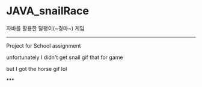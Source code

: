 # JAVA_snailRace
자바를 활용한 달팽이(~경마~) 게임 
***
<p>Project for School assignment</p>
<p>unfortunately I didn't get snail gif that for game</p>
<p>but I got the horse gif lol</p>
***
